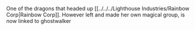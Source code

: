 One of the dragons that headed up [[../../../Lighthouse Industries/Rainbow Corp|Rainbow Corp]]. However left and made her own magical group, is now linked to ghostwalker